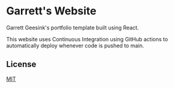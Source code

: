 # Garrett's Website

Garrett Geesink's portfolio template built using React.

This website uses Continuous Integration using GitHub actions to automatically deploy whenever code is pushed to main.

## License

[MIT](https://choosealicense.com/licenses/mit/)
